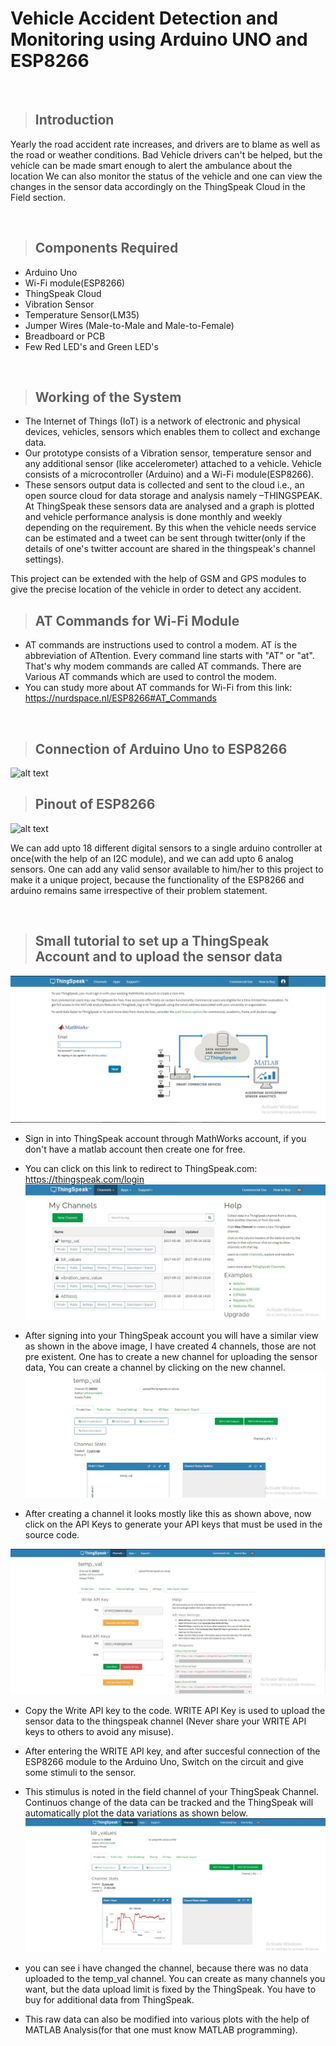 # Vehicle Accident Detection and Monitoring using Arduino UNO and ESP8266
&nbsp;

> ## Introduction

Yearly the road accident rate increases, and drivers are to blame as well as the road or weather conditions. Bad Vehicle drivers can't be helped, but the vehicle can be made smart enough to alert the ambulance about the location
We can also monitor the status of the vehicle and one can view the changes in the sensor data accordingly on the ThingSpeak Cloud in the Field section.

&nbsp;
> ## Components Required
* Arduino Uno
* Wi-Fi module(ESP8266)
* ThingSpeak Cloud
* Vibration Sensor
* Temperature Sensor(LM35)
* Jumper Wires (Male-to-Male and Male-to-Female)
* Breadboard or PCB
* Few Red LED's and Green LED's

&nbsp;
> ## Working of the System
* The Internet of Things (IoT) is a network of electronic and physical devices, vehicles, sensors which enables them to collect and exchange data.
* Our prototype consists of a Vibration sensor, temperature sensor and any additional sensor (like accelerometer) attached to a vehicle. Vehicle consists of a microcontroller (Arduino) and a Wi-Fi module(ESP8266).
* These sensors output data is collected and sent to the cloud i.e., an open source cloud for data storage and analysis namely –THINGSPEAK. At ThingSpeak these sensors data are analysed and a graph is plotted and vehicle performance analysis is done monthly and weekly depending on the requirement. By this when the vehicle needs service can be estimated and a tweet can be sent through twitter(only if the details of one's twitter account are shared in the thingspeak's channel settings).
 
This project can be extended with the help of GSM and GPS modules to give the precise location of the vehicle in order to detect any accident.
&nbsp;
> ## AT Commands for Wi-Fi Module
* AT commands are instructions used to control a modem. AT is the abbreviation of ATtention. Every command line starts with "AT" or "at". That's why modem commands are called AT commands. There are Various AT commands which are used to control the modem.
* You can study more about AT commands for Wi-Fi from this link:<br />
https://nurdspace.nl/ESP8266#AT_Commands 

&nbsp;
> ## Connection of Arduino Uno to ESP8266
![alt text](https://labbh.files.wordpress.com/2016/05/firmware.png?w=1108)
> ## Pinout of ESP8266
![alt text](https://encrypted-tbn0.gstatic.com/images?q=tbn%3AANd9GcTtBJ7LjUMHzgehvLo43ppoZvt1vRH7hb222Q&usqp=CAU)

We can add upto 18 different digital sensors to a single arduino controller at once(with the help of an I2C module), and we can add upto 6 analog sensors. One can add any valid sensor available to him/her to this project to make it a unique project, because the functionality of the ESP8266 and arduino remains same irrespective of their problem statement.

&nbsp;
> ## Small tutorial to set up a ThingSpeak Account and to upload the sensor data
![alt text](https://github.com/akhilkumar99/Vehicle-Accident-detection/blob/master/sign%20in%20into%20thingspeak.JPG)

* Sign in into ThingSpeak account through MathWorks account, if you don't have a matlab account then create one for free.
* You can click on this link to redirect to ThingSpeak.com: https://thingspeak.com/login
![alt text](https://github.com/akhilkumar99/Vehicle-Accident-detection/blob/master/create%20a%20new%20channel.JPG)

* After signing into your ThingSpeak account you will have a similar view as shown in the above image, I have created 4 channels, those are not pre existent. One has to create a new channel for uploading the sensor data, You can create a channel by clicking on the new channel.
![alt text](https://github.com/akhilkumar99/Vehicle-Accident-detection/blob/master/api%20keys.JPG)

* After creating a channel it looks mostly like this as shown above, now click on the API Keys to generate your API keys that must be used in the source code.

![alt text](https://github.com/akhilkumar99/Vehicle-Accident-detection/blob/master/API%20Read%20and%20Write%20Keys.JPG)

* Copy the Write API key to the code. WRITE API Key is used to upload the sensor data to the thingspeak channel (Never share your WRITE API keys to others to avoid any misuse).
* After entering the WRITE API key, and after succesful connection of the ESP8266 module to the Arduino Uno, Switch on the circuit and give some stimuli to the sensor.
* This stimulus is noted in the field channel of your ThingSpeak Channel. Continuos change of the data can be tracked and the ThingSpeak will automatically plot the data variations as shown below.
![alt text](https://github.com/akhilkumar99/Vehicle-Accident-detection/blob/master/ldr%20data%20thingspeak.JPG)

* you can see i have changed the channel, because there was no data uploaded to the temp_val channel. You can create as many channels you want, but the data upload limit is fixed by the ThingSpeak. You have to buy for additional data from ThingSpeak. 
* This raw data can also be modified into various plots with the help of MATLAB Analysis(for that one must know MATLAB programming).
